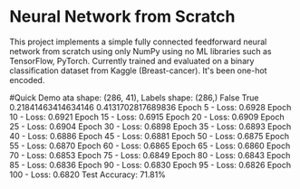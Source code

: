 ﻿# Neural Network from Scratch

This project implements a simple fully connected feedforward neural network from scratch using only NumPy using no ML libraries such as TensorFlow, PyTorch. 
Currently trained and evaluated on a binary classification dataset from Kaggle (Breast-cancer). It's been one-hot encoded. 

#Quick Demo
ata shape: (286, 41), Labels shape: (286,)
False True 0.21841463414634146 0.4131702817689836
Epoch 5 - Loss: 0.6928
Epoch 10 - Loss: 0.6921
Epoch 15 - Loss: 0.6915
Epoch 20 - Loss: 0.6909
Epoch 25 - Loss: 0.6904
Epoch 30 - Loss: 0.6898
Epoch 35 - Loss: 0.6893
Epoch 40 - Loss: 0.6886
Epoch 45 - Loss: 0.6881
Epoch 50 - Loss: 0.6875
Epoch 55 - Loss: 0.6870
Epoch 60 - Loss: 0.6865
Epoch 65 - Loss: 0.6860
Epoch 70 - Loss: 0.6853
Epoch 75 - Loss: 0.6849
Epoch 80 - Loss: 0.6843
Epoch 85 - Loss: 0.6836
Epoch 90 - Loss: 0.6830
Epoch 95 - Loss: 0.6826
Epoch 100 - Loss: 0.6820
Test Accuracy: 71.81%
